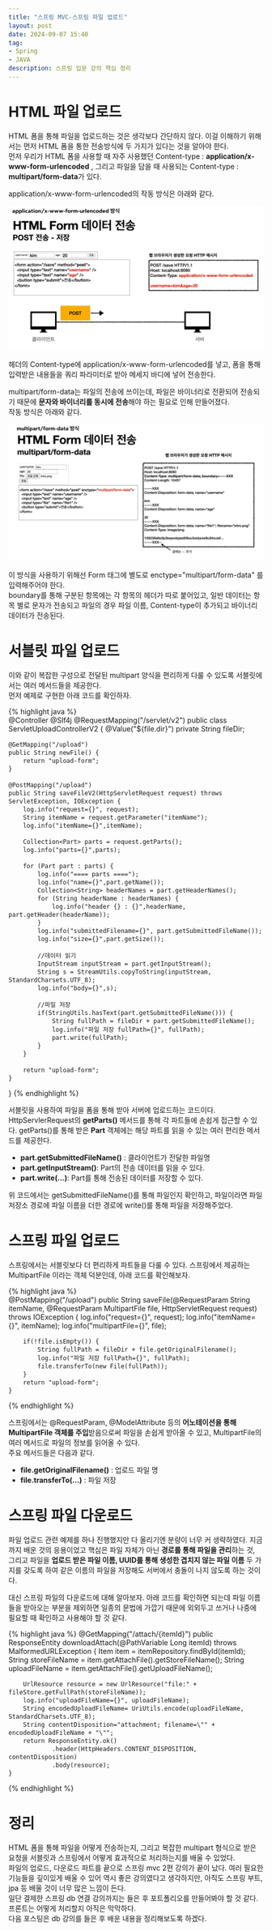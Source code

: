 ```yaml
---
title: "스프링 MVC-스프링 파일 업로드"
layout: post
date: 2024-09-07 15:40
tag:
- Spring
- JAVA
description: 스프링 입문 강의 핵심 정리
---  
```


# HTML 파일 업로드  
HTML 폼을 통해 파일을 업로드하는 것은 생각보다 간단하지 않다. 이걸 이해하기 위해서는 먼저 HTML 폼을 통한 전송방식에 두 가지가 있다는 것을 알아야 한다.  
먼저 우리가 HTML 폼을 사용할 때 자주 사용했던 Content-type : **application/x-www-form-urlencoded** , 그리고 파일을 담을 때 사용되는 Content-type : **multipart/form-data**가 있다.  

application/x-www-form-urlencoded의 작동 방식은 아래와 같다.  

![application](/assets/img/application%20x.png)  

헤더의 Content-type에 application/x-www-form-urlencoded를 넣고, 폼을 통해 입력받은 내용들을 쿼리 파라미터로 받아 메세지 바디에 넣어 전송한다.  

multipart/form-data는 파일의 전송에 쓰이는데, 파일은 바이너리로 전환되어 전송되기 때문에 **문자와 바이너리를 동시에 전송**해야 하는 필요로 인해 만들어졌다.  
작동 방식은 아래와 같다.  

![multipart](/assets/img/multipart.png)  

이 방식을 사용하기 위해선 Form 태그에 별도로 enctype="multipart/form-data" 를 입력해주어야 한다.  
boundary를 통해 구분된 항목에는 각 항목의 헤더가 따로 붙어있고, 일반 데이터는 항목 별로 문자가 전송되고 파일의 경우 파일 이름, Content-type이 추가되고 바이너리 데이터가 전송된다.  

# 서블릿 파일 업로드  
이와 같이 복잡한 구성으로 전달된 multipart 양식을 편리하게 다룰 수 있도록 서블릿에서는 여러 메서드들을 제공한다.  
먼저 예제로 구현한 아래 코드를 확인하자.  

{% highlight java %}  
@Controller
@Slf4j
@RequestMapping("/servlet/v2")
public class ServletUploadControllerV2 {
    @Value("${file.dir}")
    private String fileDir;

    @GetMapping("/upload")
    public String newFile() {
        return "upload-form";
    }

    @PostMapping("/upload")
    public String saveFileV2(HttpServletRequest request) throws ServletException, IOException {
        log.info("request={}", request);
        String itemName = request.getParameter("itemName");
        log.info("itemName={}",itemName);

        Collection<Part> parts = request.getParts();
        log.info("parts={}",parts);

        for (Part part : parts) {
            log.info("==== parts ====");
            log.info("name={}",part.getName());
            Collection<String> headerNames = part.getHeaderNames();
            for (String headerName : headerNames) {
                log.info("header {} : {}",headerName, part.getHeader(headerName));
            }
            log.info("submittedFilename={}", part.getSubmittedFileName());
            log.info("size={}",part.getSize());

            //데이터 읽기
            InputStream inputStream = part.getInputStream();
            String s = StreamUtils.copyToString(inputStream, StandardCharsets.UTF_8);
            log.info("body={}",s);

            //파일 저장
            if(StringUtils.hasText(part.getSubmittedFileName())) {
                String fullPath = fileDir + part.getSubmittedFileName();
                log.info("파일 저장 fullPath={}", fullPath);
                part.write(fullPath);
            }
        }

        return "upload-form";
    }
}
{% endhighlight %}  

서블릿을 사용하여 파일을 폼을 통해 받아 서버에 업로드하는 코드이다. HttpServlerRequest의 **getParts()** 메서드를 통해 각 파트들에 손쉽게 접근할 수 있다. getParts()를 통해 받은 **Part** 객체에는 해당 파트를 읽을 수 있는 여러 편리한 메서드를 제공한다.  
- **part.getSubmittedFileName()** : 클라이언트가 전달한 파일명  
- **part.getInputStream()**: Part의 전송 데이터를 읽을 수 있다.  
- **part.write(...)**: Part를 통해 전송된 데이터를 저장할 수 있다.  

위 코드에서는 getSubmittedFileName()를 통해 파일인지 확인하고, 파일이라면 파일 저장소 경로에 파일 이름을 더한 경로에 write()를 통해 파일을 저장해주었다.  

# 스프링 파일 업로드  
스프링에서는 서블릿보다 더 편리하게 파트들을 다룰 수 있다. 스프링에서 제공하는 MultipartFile 이라는 객체 덕분인데, 아래 코드를 확인해보자.  

{% highlight java %}  
    @PostMapping("/upload")
    public String saveFile(@RequestParam String itemName,
                           @RequestParam MultipartFile file,
                           HttpServletRequest request) throws IOException {
        log.info("request={}", request);
        log.info("itemName={}", itemName);
        log.info("multipartFile={}", file);

        if(!file.isEmpty()) {
            String fullPath = fileDir + file.getOriginalFilename();
            log.info("파일 저장 fullPath={}", fullPath);
            file.transferTo(new File(fullPath));
        }
        return "upload-form";
    }
{% endhighlight %}  

스프링에서는 @RequestParam, @ModelAttribute 등의 **어노테이션을 통해 MultipartFile 객체를 주입**받음으로써 파일을 손쉽게 받아올 수 있고, MultipartFile의 여러 메서드로 파일의 정보를 읽어올 수 있다.  
주요 메서드들은 다음과 같다.  
- **file.getOriginalFilename()** : 업로드 파일 명  
- **file.transferTo(...)** : 파일 저장  

# 스프링 파일 다운로드  
파일 업로드 관련 예제를 하나 진행했지만 다 올리기엔 분량이 너무 커 생략하였다. 지금까지 배운 것의 응용이었고 핵심은 파일 자체가 아닌 **경로를 통해 파일을 관리**하는 것, 그리고 파일을 **업로드 받은 파일 이름, UUID를 통해 생성한 겹치지 않는 파일 이름** 두 가지를 갖도록 하여 같은 이름의 파일을 저장해도 서버에서 충돌이 나지 않도록 하는 것이다.  

대신 스프링 파일의 다운로드에 대해 알아보자. 아래 코드를 확인하면 되는데 파일 이름들을 받아오는 부분을 제외하면 일종의 문법에 가깝기 때문에 외외두고 쓰거나 나중에 필요할 때 확인하고 사용해야 할 것 같다.  

{% highlight java %}
    @GetMapping("/attach/{itemId}")
    public ResponseEntity<Resource> downloadAttach(@PathVariable Long itemId) throws MalformedURLException {
        Item item = itemRepository.findById(itemId);
        String storeFileName = item.getAttachFile().getStoreFileName();
        String uploadFileName = item.getAttachFile().getUploadFileName();

        UrlResource resource = new UrlResource("file:" + fileStore.getFullPath(storeFileName));
        log.info("uploadFileName={}", uploadFileName);
        String encodedUploadFileName= UriUtils.encode(uploadFileName, StandardCharsets.UTF_8);
        String contentDisposition="attachment; filename=\"" + encodedUploadFileName + "\"";
        return ResponseEntity.ok()
                .header(HttpHeaders.CONTENT_DISPOSITION, contentDisposition)
                .body(resource);
    }
{% endhighlight %}  

# 정리  
HTML 폼을 통해 파일을 어떻게 전송하는지, 그리고 복잡한 multipart 형식으로 받은 요청을 서블릿과 스프링에서 어떻게 효과적으로 처리하는지를 배울 수 있었다.  
파일의 업로드, 다운로드 파트를 끝으로 스프링 mvc 2편 강의가 끝이 났다. 여러 필요한 기능들을 깊이있게 배울 수 있어 역시 좋은 강의였다고 생각하지만, 아직도 스프링 부트, jpa 등 배울 것이 너무 많은 느낌이 든다.  
일단 결제한 스프링 db 연결 강의까지는 들은 후 포트폴리오를 만들어봐야 할 것 같다. 프론트는 어떻게 처리할지 아직은 막막하다.  
다음 포스팅은 db 강의를 들은 후 배운 내용을 정리해보도록 하겠다.